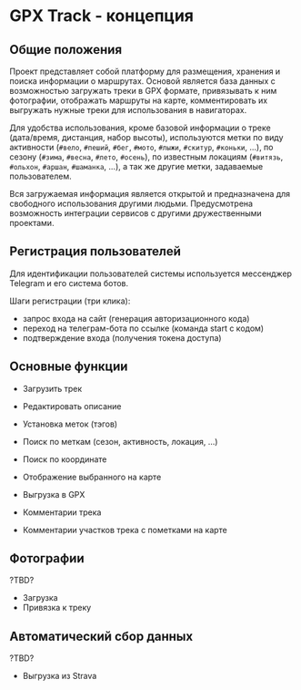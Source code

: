 # GPX Track - концепция

## Общие положения

Проект представляет собой платформу для размещения, хранения и поиска информации о маршрутах.
Основой является база данных с возможностью загружать треки в GPX формате, привязывать к ним фотографии,
отображать маршруты на карте, комментировать их выгружать нужные треки для использования в навигаторах.

Для удобства использования, кроме базовой информации о треке (дата/время, дистанция, набор высоты),
используются метки по виду активности (`#вело`, `#пеший`, `#бег`, `#мото`, `#лыжи`, `#скитур`, `#коньки`, ...),
по сезону (`#зима`, `#весна`, `#лето`, `#осень`), по известным локациям (`#витязь`, `#ольхон`, `#аршан`, `#шаманка`, ...),
а так же другие метки, задаваемые пользователем.

Вся загружаемая информация является открытой и предназначена для свободного использования другими людьми.
Предусмотрена возможность интеграции сервисов с другими дружественными проектами.

## Регистрация пользователей

Для идентификации пользователей системы используется мессенджер Telegram и его система ботов.

Шаги регистрации (три клика):

- запрос входа на сайт (генерация авторизационного кода)
- переход на телеграм-бота по ссылке (команда start с кодом)
- подтверждение входа (получения токена доступа)

## Основные функции

- Загрузить трек
- Редактировать описание
- Установка меток (тэгов)

- Поиск по меткам (сезон, активность, локация, ...)
- Поиск по координате
- Отображение выбранного на карте
- Выгрузка в GPX

- Комментарии трека
- Комментарии участков трека с пометками на карте

## Фотографии

?TBD?

- Загрузка
- Привязка к треку

## Автоматический сбор данных

?TBD?

- Выгрузка из Strava
